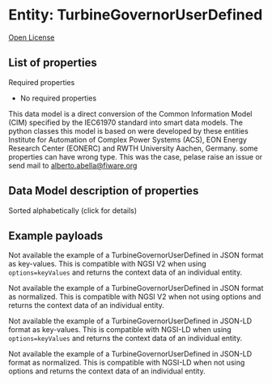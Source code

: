 Entity: TurbineGovernorUserDefined  
==================================  
[Open License](https://github.com/smart-data-models//dataModel.EnergyCIM/blob/master/TurbineGovernorUserDefined/LICENSE.md)  

## List of properties  

Required properties  
- No required properties    
This data model is a direct conversion of the Common Information Model (CIM) specified by the IEC61970 standard into smart data models. The python classes this model is based on were developed by these entities Institute for Automation of Complex Power Systems (ACS), EON Energy Research Center (EONERC) and RWTH University Aachen, Germany. some properties can have wrong type. This was the case, pelase raise an issue or send mail to alberto.abella@fiware.org  
## Data Model description of properties  
Sorted alphabetically (click for details)  
## Example payloads    
Not available the example of a TurbineGovernorUserDefined in JSON format as key-values. This is compatible with NGSI V2 when  using `options=keyValues` and returns the context data of an individual entity.  
Not available the example of a TurbineGovernorUserDefined in JSON format as normalized. This is compatible with NGSI V2 when not using options and returns the context data of an individual entity.  
Not available the example of a TurbineGovernorUserDefined in JSON-LD format as key-values. This is compatible with NGSI-LD when  using `options=keyValues` and returns the context data of an individual entity.  
Not available the example of a TurbineGovernorUserDefined in JSON-LD format as normalized. This is compatible with NGSI-LD when not using options and returns the context data of an individual entity.  
